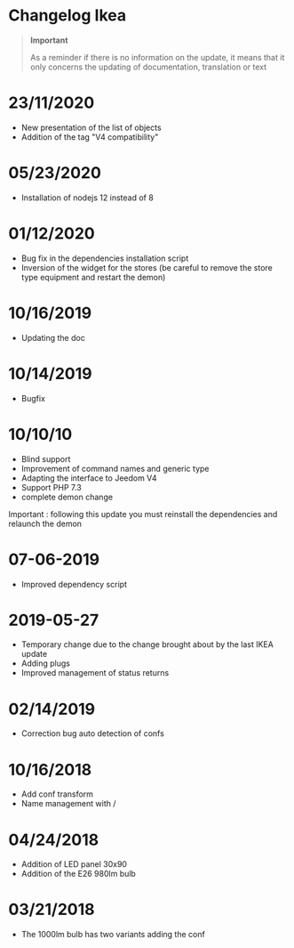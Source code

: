 # Changelog Ikea

>**Important**
>
>As a reminder if there is no information on the update, it means that it only concerns the updating of documentation, translation or text

# 23/11/2020

- New presentation of the list of objects
- Addition of the tag "V4 compatibility"

# 05/23/2020

- Installation of nodejs 12 instead of 8

# 01/12/2020

- Bug fix in the dependencies installation script
- Inversion of the widget for the stores (be careful to remove the store type equipment and restart the demon)

# 10/16/2019

- Updating the doc

# 10/14/2019

- Bugfix

# 10/10/10

- Blind support
- Improvement of command names and generic type
- Adapting the interface to Jeedom V4
- Support PHP 7.3
- complete demon change

Important : following this update you must reinstall the dependencies and relaunch the demon

# 07-06-2019

- Improved dependency script

# 2019-05-27

- Temporary change due to the change brought about by the last IKEA update
- Adding plugs
- Improved management of status returns

# 02/14/2019

- Correction bug auto detection of confs

# 10/16/2018
- Add conf transform
- Name management with /

# 04/24/2018

- Addition of LED panel 30x90
- Addition of the E26 980lm bulb

# 03/21/2018

- The 1000lm bulb has two variants adding the conf
